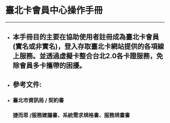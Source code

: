 # **臺北卡會員中心操作手冊**

---

### 

* ## 本手冊目的主要在協助使用者註冊成為臺北卡會員\(實名或非實名\)，登入存取臺北卡網站提供的各項線上服務。並透過虛擬卡整合台北2.0各卡證服務，免除會員多卡攜帶的困擾。

## 

### 

* ## 參考文件:
* ### 臺北市資訊局 / 契約書

  ### 捷而思 /服務建議書、系統需求規格書、服務規畫書

### 



